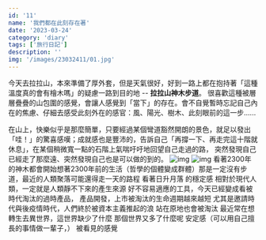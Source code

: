 ```yaml
---
id: '11'
name: '我們都在此刻存在著'
date: '2023-03-24'
category: 'diary'
tags: ['旅行日記'] 
description: ''
img: '/images/23032411/01.jpg'
---
```

今天去拉拉山，本來準備了厚外套，但是天氣很好，好到一路上都在抱持著「這種溫度真的會有檜木嗎」的疑慮一路到目的地 -- **拉拉山神木步道**。
很喜歡這種被層層疊疊的山包圍的感覺，會讓人感覺到「當下」的存在。會不自覺暫時忘記自己內在的焦慮、仔細去感受此刻外在的感官：風、陽光、樹木、此刻眼前的這一步......

在山上，快樂似乎是那麼簡單，只要經過某個彎道豁然開朗的景色，就足以發出「哇！」的驚喜感嘆；成就感也是豐沛的，告訴自己「再撐一下、再走完這十階就休息」，在某個稍微寬一點的石階上氣喘吁吁地回望自己走過的路，
突然發現自己已經走了那麼遠、突然發現自己也是可以做的到的。
![img](/images/23032411/02.jpg)
![img](/images/23032411/03.jpg)
看著2300年的神木都會開始想著2300年前的生活（哲學的個體變成群體）那是一定沒有步道，最近的人類聚落可能還得走一天的路程
看著日升月落
的穩定感
相對於現代人類，一定就是人類靜不下來的產生來源
好不容易適應的工具，今天已經變成看被時代淘汰的過時產品，
產品開發，上市被淘汰的生命週期越來越短
尤其是邀請時代與後疫情時代，人們終於被資本主義推起的浪
站在原地也會被淘汰
最近常在想轉生去異世界，這世界缺少了什麼
那個世界又多了什麼呢
安定感（可以用自己擅長的事情做一輩子，）
被看見的感覺